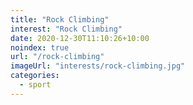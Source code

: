 ```yaml
---
title: "Rock Climbing"
interest: "Rock Climbing"
date: 2020-12-30T11:10:26+10:00
noindex: true
url: "/rock-climbing"
imageUrl: "interests/rock-climbing.jpg"
categories:
  - sport
---
```

